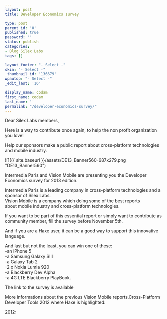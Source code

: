 ```yaml
---
layout: post
title: Developer Economics survey

type: post
parent_id: '0'
published: true
password: ''
status: publish
categories:
- Blog Silex Labs
tags: []

layout_footer: "- Select -"
skin: "- Select -"
_thumbnail_id: '136679'
wpautop: "- Select -"
_edit_last: '16'

display_name: codam
first_name: codam
last_name: ''
permalink: "/developer-economics-survey/"
---
```


Dear Silex Labs members,

Here is a way to contribute once again, to help the non profit organization you love!

Help our sponsors make a public report about cross-platform technologies and mobile industry.

![]({{ site.baseurl }}/assets/DE13_Banner560-687x279.png "DE13_Banner560")

Intermedia Paris and Vision Mobile are presenting you the Developer Economics survey for 2013 edition.

Intermedia Paris is a leading company in cross-platform technologies and a sponsor of Silex Labs.  
Vision Mobile is a company which doing some of the best reports about mobile industry and cross-platform technologies.

If you want to be part of this essential report or simply want to contribute as community member, fill the survey before November 5th.

And if you are a Haxe user, it can be a good way to support this innovative language.

And last but not the least, you can win one of
these:  
-an iPhone 5  
-a Samsung Galaxy SIII  
-a Galaxy Tab 2  
-2 x Nokia Lumia 920  
-a Blackberry Dev Alpha  
-a 4G LTE Blackberry PlayBook.

The link to the survey is available


More informations about the previous Vision Mobile reports.Cross-Platform Developer Tools 2012 where Haxe is
highlighted:  

2012:  
